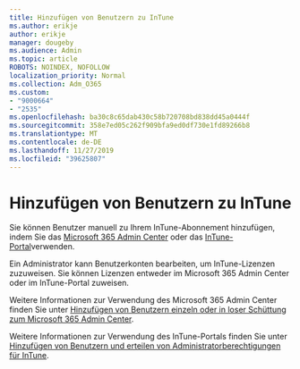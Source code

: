 ```yaml
---
title: Hinzufügen von Benutzern zu InTune
ms.author: erikje
author: erikje
manager: dougeby
ms.audience: Admin
ms.topic: article
ROBOTS: NOINDEX, NOFOLLOW
localization_priority: Normal
ms.collection: Adm_O365
ms.custom:
- "9000664"
- "2535"
ms.openlocfilehash: ba30c8c65dab430c58b720708bd838dd45a0444f
ms.sourcegitcommit: 358e7ed05c262f909bfa9ed0df730e1fd89266b8
ms.translationtype: MT
ms.contentlocale: de-DE
ms.lasthandoff: 11/27/2019
ms.locfileid: "39625807"
---
```

# <a name="add-users-to-intune"></a>Hinzufügen von Benutzern zu InTune

Sie können Benutzer manuell zu Ihrem InTune-Abonnement hinzufügen, indem Sie das [Microsoft 365 Admin Center](https://admin.microsoft.com/) oder das [InTune-Portal](https://portal.azure.com/#blade/Microsoft_Intune_DeviceSettings/ExtensionLandingBlade/overview)verwenden.

Ein Administrator kann Benutzerkonten bearbeiten, um InTune-Lizenzen zuzuweisen. Sie können Lizenzen entweder im Microsoft 365 Admin Center oder im InTune-Portal zuweisen.

Weitere Informationen zur Verwendung des Microsoft 365 Admin Center finden Sie unter [Hinzufügen von Benutzern einzeln oder in loser Schüttung zum Microsoft 365 Admin Center](https://support.office.com/article/Add-users-individually-or-in-bulk-to-Office-365-Admin-Help-1970f7d6-03b5-442f-b385-5880b9c256ec).

Weitere Informationen zur Verwendung des InTune-Portals finden Sie unter [Hinzufügen von Benutzern und erteilen von Administratorberechtigungen für InTune](https://docs.microsoft.com/intune/fundamentals/users-add).